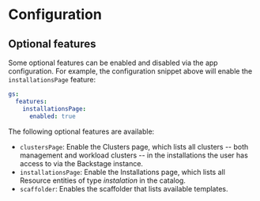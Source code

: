 # Configuration

## Optional features

Some optional features can be enabled and disabled via the app configuration. For example, the configuration snippet above will enable the `installationsPage` feature:

```yaml
gs:
  features:
    installationsPage:
      enabled: true
```

The following optional features are available:

- `clustersPage`: Enable the Clusters page, which lists all clusters -- both management and workload clusters -- in the installations the user has access to via the Backstage instance.
- `installationsPage`: Enable the Installations page, which lists all Resource entities of type _instalation_ in the catalog.
- `scaffolder`: Enables the scaffolder that lists available templates.
